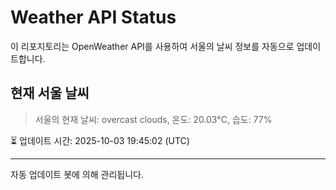 
# Weather API Status

이 리포지토리는 OpenWeather API를 사용하여 서울의 날씨 정보를 자동으로 업데이트합니다.

## 현재 서울 날씨
> 서울의 현재 날씨: overcast clouds, 온도: 20.03°C, 습도: 77%

⏳ 업데이트 시간: 2025-10-03 19:45:02 (UTC)

---
자동 업데이트 봇에 의해 관리됩니다.
